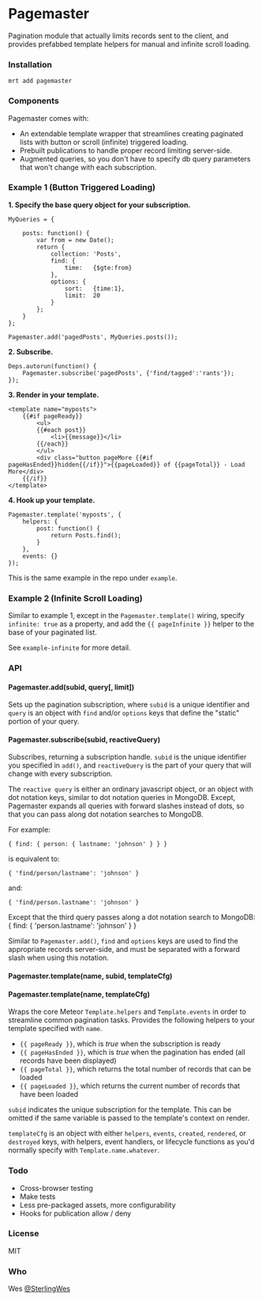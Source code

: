 # Pagemaster

Pagination module that actually limits records sent to the client, and provides prefabbed template helpers for manual and infinite scroll loading.

### Installation

`mrt add pagemaster`

### Components

Pagemaster comes with:

*   An extendable template wrapper that streamlines creating paginated lists with button or scroll (infinite) triggered loading.
*   Prebuilt publications to handle proper record limiting server-side.
*   Augmented queries, so you don't have to specify db query parameters that won't change with each subscription.

### Example 1 (Button Triggered Loading)

**1. Specify the base query object for your subscription.**

    MyQueries = {
        
        posts: function() {
            var from = new Date();
            return {
                collection: 'Posts',
                find: {
                    time:   {$gte:from}
                },
                options: {
                    sort:   {time:1},
                    limit:  20
                }
            };
        }
    };
    
    Pagemaster.add('pagedPosts', MyQueries.posts());
    
**2. Subscribe.**

    Deps.autorun(function() {
        Pagemaster.subscribe('pagedPosts', {'find/tagged':'rants'});
    });
    
**3. Render in your template.**

    <template name="myposts">
        {{#if pageReady}}
            <ul>
            {{#each post}}
                <li>{{message}}</li>
            {{/each}}
            </ul>
            <div class="button pageMore {{#if pageHasEnded}}hidden{{/if}}">{{pageLoaded}} of {{pageTotal}} - Load More</div>
        {{/if}}
    </template>
    
**4. Hook up your template.**

    Pagemaster.template('myposts', {
        helpers: {
            post: function() {
                return Posts.find();
            }
        },
        events: {}
    });
    
This is the same example in the repo under `example`.

### Example 2 (Infinite Scroll Loading)

Similar to example 1, except in the `Pagemaster.template()` wiring, specify `infinite: true` as a property, and add the `{{ pageInfinite }}` helper to the base of your paginated list.

See `example-infinite` for more detail.

### API

#### Pagemaster.add(subid, query[, limit])

Sets up the pagination subscription, where `subid` is a unique identifier and `query` is an object with `find` and/or `options` keys that define the "static" portion of your query.

#### Pagemaster.subscribe(subid, reactiveQuery)

Subscribes, returning a subscription handle. `subid` is the unique identifier you specified in `add()`, and `reactiveQuery` is the part of your query that will change with every subscription.

The `reactive query` is either an ordinary javascript object, or an object with dot notation keys, similar to dot notation queries in MongoDB. Except, Pagemaster expands all queries with forward slashes instead of dots, so that you can pass along dot notation searches to MongoDB.

For example:

    { find: { person: { lastname: 'johnson' } } }

is equivalent to:

    { 'find/person/lastname': 'johnson' }

and:

    { 'find/person.lastname': 'johnson' }

Except that the third query passes along a dot notation search to MongoDB:
    { find: { 'person.lastname': 'johnson' } }
    
Similar to `Pagemaster.add()`, `find` and `options` keys are used to find the appropriate records server-side, and must be separated with a forward slash when using this notation.

#### Pagemaster.template(name, subid, templateCfg)
#### Pagemaster.template(name, templateCfg)

Wraps the core Meteor `Template.helpers` and `Template.events` in order to streamline common pagination tasks. Provides the following helpers to your template specified with `name`.

*   `{{ pageReady }}`, which is *true* when the subscription is ready
*   `{{ pageHasEnded }}`, which is *true* when the pagination has ended (all records have been displayed)
*   `{{ pageTotal }}`, which returns the total number of records that can be loaded
*   `{{ pageLoaded }}`, which returns the current number of records that have been loaded

`subid` indicates the unique subscription for the template. This can be omitted if the same variable is passed to the template's context on render.

`templateCfg` is an object with either `helpers`, `events`, `created`, `rendered`, or `destroyed` keys, with helpers, event handlers, or lifecycle functions as you'd normally specify with `Template.name.whatever`.

### Todo

*   Cross-browser testing
*   Make tests
*   Less pre-packaged assets, more configurability
*   Hooks for publication allow / deny

### License

MIT

### Who

Wes [@SterlingWes](http://twitter.com/sterlingwes)